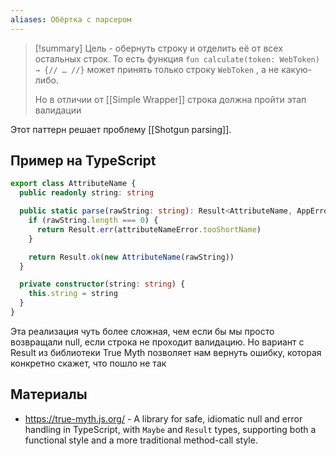 ```yaml
---
aliases: Обёртка с парсером
---
```


> [!summary]
> Цель - обернуть строку и отделить её от всех остальных строк. То есть функция `fun calculate(token: WebToken) → {// … //}` может принять только строку `WebToken` , а не какую-либо.
>
> Но в отличии от [[Simple Wrapper]] строка должна пройти этап валидации

Этот паттерн решает проблему [[Shotgun parsing]].

## Пример на TypeScript

```ts
export class AttributeName {
  public readonly string: string

  public static parse(rawString: string): Result<AttributeName, AppError> {
    if (rawString.length === 0) {
      return Result.err(attributeNameError.tooShortName)
    }

    return Result.ok(new AttributeName(rawString))
  }

  private constructor(string: string) {
    this.string = string
  }
}
```

Эта реализация чуть более сложная, чем если бы мы просто возвращали null, если строка не проходит валидацию. Но вариант с Result из библиотеки True Myth позволяет нам вернуть ошибку, которая конкретно скажет, что пошло не так

## Материалы

- https://true-myth.js.org/ - A library for safe, idiomatic null and error handling in TypeScript, with `Maybe` and `Result` types, supporting both a functional style and a more traditional method-call style.
